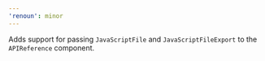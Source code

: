 ```yaml
---
'renoun': minor
---
```


Adds support for passing `JavaScriptFile` and `JavaScriptFileExport` to the `APIReference` component.
